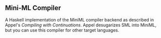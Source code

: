 ## Mini-ML Compiler

A Haskell implementation of the MiniML compiler backend as described in
Appel's *Compiling with Continuations*. Appel desugarizes SML into MiniML,
but you can use this compiler for other target languages.
